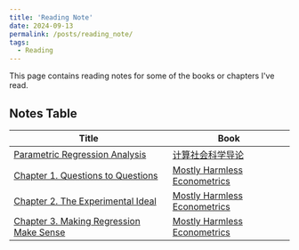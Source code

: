 ```yaml
---
title: 'Reading Note'
date: 2024-09-13
permalink: /posts/reading_note/
tags:
  - Reading
---
```

This page contains reading notes for some of the books or chapters I've read.

## Notes Table

| Title                                                        | Book                                                         |
| ------------------------------------------------------------ | ------------------------------------------------------------ |
| [Parametric Regression Analysis](https://github.com/leahxqing/reading/tree/main/notes/CS) | [计算社会科学导论](https://book.douban.com/subject/36603927/) |
| [Chapter 1. Questions to Questions](https://github.com/leahxqing/reading/tree/main/notes/hameless_01) | [Mostly Harmless Econometrics](https://www.mostlyharmlesseconometrics.com/) |
| [Chapter 2. The Experimental Ideal](https://github.com/leahxqing/reading/tree/main/notes/hameless_02) | [Mostly Harmless Econometrics](https://www.mostlyharmlesseconometrics.com/) |
| [Chapter 3. Making Regression Make Sense](https://github.com/leahxqing/reading/tree/main/notes/hameless_03) | [Mostly Harmless Econometrics](https://www.mostlyharmlesseconometrics.com/) |

